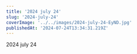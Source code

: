 ```yaml
---
title: '2024 july 24'
slug: '2024-july-24'
coverImage: '../../images/2024-july-24-EyND.jpg'
publishedAt: '2024-07-24T13:34:31.219Z'
---
```


2024 july 24